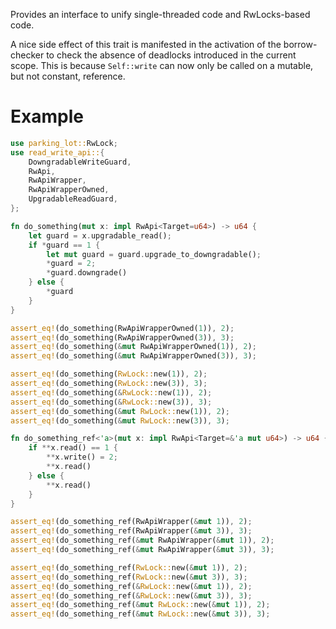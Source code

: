 Provides an interface to unify single-threaded code and RwLocks-based code.

A nice side effect of this trait is manifested in the activation
of the borrow-checker to check the absence of deadlocks introduced in the current scope.
This is because `Self::write` can now only be called on a mutable,
but not constant, reference.

# Example

```rust
use parking_lot::RwLock;
use read_write_api::{
    DowngradableWriteGuard,
    RwApi,
    RwApiWrapper,
    RwApiWrapperOwned,
    UpgradableReadGuard,
};

fn do_something(mut x: impl RwApi<Target=u64>) -> u64 {
    let guard = x.upgradable_read();
    if *guard == 1 {
        let mut guard = guard.upgrade_to_downgradable();
        *guard = 2;
        *guard.downgrade()
    } else {
        *guard
    }
}

assert_eq!(do_something(RwApiWrapperOwned(1)), 2);
assert_eq!(do_something(RwApiWrapperOwned(3)), 3);
assert_eq!(do_something(&mut RwApiWrapperOwned(1)), 2);
assert_eq!(do_something(&mut RwApiWrapperOwned(3)), 3);

assert_eq!(do_something(RwLock::new(1)), 2);
assert_eq!(do_something(RwLock::new(3)), 3);
assert_eq!(do_something(&RwLock::new(1)), 2);
assert_eq!(do_something(&RwLock::new(3)), 3);
assert_eq!(do_something(&mut RwLock::new(1)), 2);
assert_eq!(do_something(&mut RwLock::new(3)), 3);

fn do_something_ref<'a>(mut x: impl RwApi<Target=&'a mut u64>) -> u64 {
    if **x.read() == 1 {
        **x.write() = 2;
        **x.read()
    } else {
        **x.read()
    }
}

assert_eq!(do_something_ref(RwApiWrapper(&mut 1)), 2);
assert_eq!(do_something_ref(RwApiWrapper(&mut 3)), 3);
assert_eq!(do_something_ref(&mut RwApiWrapper(&mut 1)), 2);
assert_eq!(do_something_ref(&mut RwApiWrapper(&mut 3)), 3);

assert_eq!(do_something_ref(RwLock::new(&mut 1)), 2);
assert_eq!(do_something_ref(RwLock::new(&mut 3)), 3);
assert_eq!(do_something_ref(&RwLock::new(&mut 1)), 2);
assert_eq!(do_something_ref(&RwLock::new(&mut 3)), 3);
assert_eq!(do_something_ref(&mut RwLock::new(&mut 1)), 2);
assert_eq!(do_something_ref(&mut RwLock::new(&mut 3)), 3);
```